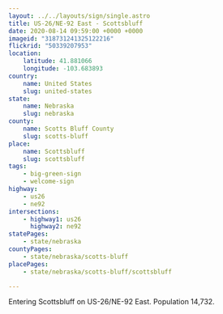 ```yaml
---
layout: ../../layouts/sign/single.astro
title: US-26/NE-92 East - Scottsbluff
date: 2020-08-14 09:59:00 +0000 +0000
imageid: "318731241325122216"
flickrid: "50339207953"
location:
    latitude: 41.881066
    longitude: -103.683893
country:
    name: United States
    slug: united-states
state:
    name: Nebraska
    slug: nebraska
county:
    name: Scotts Bluff County
    slug: scotts-bluff
place:
    name: Scottsbluff
    slug: scottsbluff
tags:
    - big-green-sign
    - welcome-sign
highway:
    - us26
    - ne92
intersections:
    - highway1: us26
      highway2: ne92
statePages:
    - state/nebraska
countyPages:
    - state/nebraska/scotts-bluff
placePages:
    - state/nebraska/scotts-bluff/scottsbluff

---
```

Entering Scottsbluff on US-26/NE-92 East.  Population 14,732.